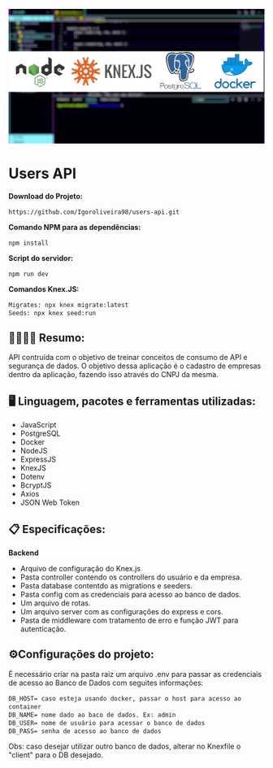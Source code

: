 ![Apresentação do jogo](https://github.com/Igoroliveira98/Igoroliveira98/blob/master/backgrounds/Captura%20de%20tela%20de%202021-04-12%2022-05-20.png)

# Users API 
 
**Download do Projeto:** 
```
https://github.com/Igoroliveira98/users-api.git
```

**Comando NPM para as dependências:**

```
npm install
```

**Script do servidor:**

```
npm run dev
```

**Comandos Knex.JS:**

```
Migrates: npx knex migrate:latest
Seeds: npx knex seed:run
```

## 🧔🏻👩🏾 Resumo: 

API contruída com o objetivo de treinar conceitos de consumo de API e segurança de dados. O objetivo dessa aplicação é o cadastro de empresas dentro da aplicação, fazendo isso através do CNPJ da mesma. 

## 🖥 Linguagem, pacotes e ferramentas utilizadas:

- JavaScript
- PostgreSQL
- Docker
- NodeJS
- ExpressJS
- KnexJS
- Dotenv
- BcryptJS
- Axios
- JSON Web Token


## 📋 Especificações:

**Backend**

- Arquivo de configuração do Knex.js
- Pasta controller contendo os controllers do usuário e da empresa. 
- Pasta database contentdo as migrations e seeders.
- Pasta config com as credenciais para acesso ao banco de dados.
- Um arquivo de rotas.
- Um arquivo server com as configurações do express e cors.
- Pasta de middleware com tratamento de erro e função JWT para autenticação.


## ⚙️Configurações do projeto:

É necessário criar na pasta raiz um arquivo .env para passar as credenciais de acesso ao Banco de Dados com seguites informações:

```
DB_HOST= caso esteja usando docker, passar o host para acesso ao container
DB_NAME= nome dado ao baco de dados. Ex: admin
DB_USER= nome de usuário para acessar o banco de dados
DB_PASS= senha de acesso ao banco de dados
```

Obs: caso desejar utilizar outro banco de dados, alterar no Knexfile o "client" para o DB desejado.


